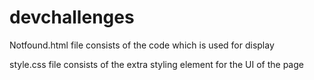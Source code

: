 # devchallenges

Notfound.html file consists of the code which is used for display

style.css file consists of the extra styling element for the UI of the page

